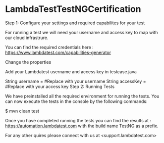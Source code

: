 # LambdaTestTestNGCertification
Step 1: Configure your settings and required capabilites for your test

For running a test we will need your username and access key to map with our cloud infrastrure.

You can find the required credentials here : https://www.lambdatest.com/capabilities-generator

Change the properties

Add your Lambdatest username and access key in testcase.java

String username = #Replace with your username String accessKey = #Replace with your access key Step 2: Running Tests

We have preinstalled all the required environment for running the tests. You can now execute the tests in the console by the following commands:

$ mvn clean test

Once you have completed running the tests you can find the results at : https://automation.lambdatest.com with the build name TestNG as a prefix.

For any other quires please connect with us at <support.lambdatest.com>
